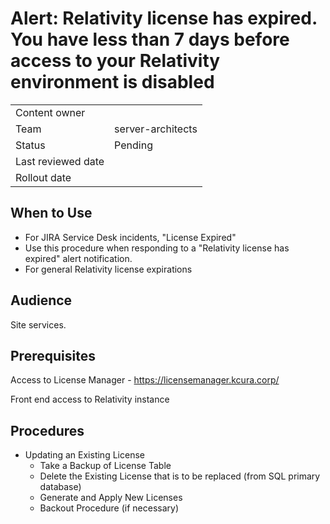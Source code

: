 # Alert: Relativity license has expired. You have less than 7 days before access to your Relativity environment is disabled

|||
|-|-|
|Content owner||
|Team|server-architects|
|Status|Pending|
|Last reviewed date||
|Rollout date||
## When to Use
- For JIRA Service Desk incidents, "License Expired"
- Use this procedure when responding to a "Relativity license has expired" alert notification.
- For general Relativity license expirations

## Audience
Site services.

## Prerequisites
Access to License Manager - https://licensemanager.kcura.corp/

Front end access to Relativity instance

## Procedures
- Updating an Existing License
  - Take a Backup of License Table
  - Delete the Existing License that is to be replaced (from SQL primary database)
  - Generate and Apply New Licenses
  - Backout Procedure (if necessary)